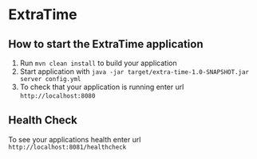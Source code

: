 # ExtraTime

How to start the ExtraTime application
---

1. Run `mvn clean install` to build your application
1. Start application with `java -jar target/extra-time-1.0-SNAPSHOT.jar server config.yml`
1. To check that your application is running enter url `http://localhost:8080`

Health Check
---

To see your applications health enter url `http://localhost:8081/healthcheck`
